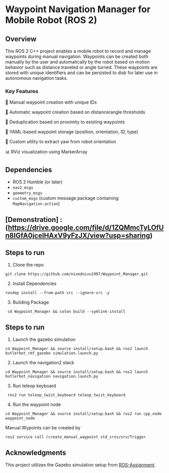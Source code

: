 # Waypoint Navigation Manager for Mobile Robot (ROS 2)

## Overview

This ROS 2 C++ project enables a mobile robot to record and manage waypoints during manual navigation. Waypoints can be created both manually by the user and automatically by the robot based on motion behavior such as distance traveled or angle turned. These waypoints are stored with unique identifiers and can be persisted to disk for later use in autonomous navigation tasks.

### Key Features
📍 Manual waypoint creation with unique IDs

🤖 Automatic waypoint creation based on distance/angle thresholds

🔁 Deduplication based on proximity to existing waypoints

💾 YAML-based waypoint storage (position, orientation, ID, type)

🧭 Custom utility to extract yaw from robot orientation

📊 RViz visualization using MarkerArray

## Dependencies

- ROS 2 Humble (or later)
- `nav2_msgs`
- `geometry_msgs`
- `custom_msgs` (custom message package containing `MapNavigation.action`)

## [Demonstration] : (https://drive.google.com/file/d/1ZQMmcTyLOfUn8IGfA0jcelHAxV9yFzJX/view?usp=sharing)



## Steps to run



1. Clone the repo 
```
git clone https://github.com/nivednivu1997/Waypoint_Manager.git
```
2. Install Dependencies
```
rosdep install --from-path src --ignore-src -y
```
3. Building Package
```
 cd Waypoint_Manager && colon build --symlink-install
```


## Steps to run 

1. Launch the gazebo simulation
```
cd Waypoint_Manager && source install/setup.bash && ros2 launch butlerbot_rmf_gazebo simulation.launch.py
```
2. Launch the navigation2 stack 
```
cd Waypoint_Manager && source install/setup.bash && ros2 launch butlerbot_navigation navigation.launch.py
```
3. Run teleop keyboard
```
 ros2 run teleop_twist_keyboard teleop_twist_keyboard 

```
4. Run the waypoint node
```
cd Waypoint_Manager && source install/setup.bash && ros2 run cpp_node waypoint_node

```
Manual Wypoints can be created by
```
ros2 service call /create_manual_waypoint std_srvs/srv/Trigger

```
## Acknowledgments  

This project utilizes the Gazebo simulation setup from [ROS-Assignment](https://github.com/manojm-dev/ROS-Assignment).  





